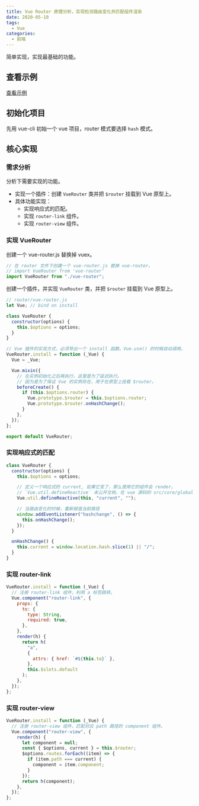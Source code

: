 ```yaml
---
title: Vue Router 原理分析，实现检测路由变化并匹配组件渲染
date: 2020-05-10
tags:
  - Vue
categories:
  - 前端
---
```


简单实现，实现最基础的功能。

## 查看示例

[查看示例](https://github.com/haiweilian/laboratory/tree/master/Vue/vue-router-simple-imp)

## 初始化项目

先用 vue-cli 初始一个 vue 项目，router 模式要选择 `hash` 模式。

## 核心实现

### 需求分析

分析下需要实现的功能。

- 实现一个插件：创建 `VueRouter` 类并把 `$router` 挂载到 Vue 原型上。
- 具体功能实现：
  - 实现响应式的匹配。
  - 实现 `router-link` 组件。
  - 实现 `router-view` 组件。

### 实现 VueRouter

创建一个 vue-router.js 替换掉 vuex。

```js
// 在 router 文件下创建一个 vue-router.js 替换 vue-router。
// import VueRouter from 'vue-router'
import VueRouter from "./vue-router";
```

创建一个插件，并实现 `VueRouter` 类，并把 `$router` 挂载到 Vue 原型上。

```javascript
// router/vue-router.js
let Vue; // bind on install

class VueRouter {
  constructor(options) {
    this.$options = options;
  }
}

// Vue 插件的实现方式，必须导出一个 install 函数。Vue.use() 的时候自动调用。
VueRouter.install = function (_Vue) {
  Vue = _Vue;

  Vue.mixin({
    // 在实例初始化之后再执行，这里是为了延迟执行。
    // 因为是为了保证 Vue 的实例存在，用于在原型上挂载 $router。
    beforeCreate() {
      if (this.$options.router) {
        Vue.prototype.$router = this.$options.router;
        Vue.prototype.$router.onHashChange();
      }
    },
  });
};

export default VueRouter;
```

### 实现响应式的匹配

```js
class VueRouter {
  constructor(options) {
    this.$options = options;

    // 定义一个响应式的 current, 如果它变了，那么使用它的组件会 render。
    // `Vue.util.defineReactive` 未公开文档，在 vue 源码的 src/core/global-api/index.js 里面。
    Vue.util.defineReactive(this, "current", "");

    // 当路由变化的时候，重新赋值当前路径
    window.addEventListener("hashchange", () => {
      this.onHashChange();
    });
  }

  onHashChange() {
    this.current = window.location.hash.slice(1) || "/";
  }
}
```

### 实现 router-link

```js
VueRouter.install = function (_Vue) {
  // 注册 router-link 组件，利用 a 标签跳转。
  Vue.component("router-link", {
    props: {
      to: {
        type: String,
        required: true,
      },
    },
    render(h) {
      return h(
        "a",
        {
          attrs: { href: `#${this.to}` },
        },
        this.$slots.default
      );
    },
  });
};
```

### 实现 router-view

```js
VueRouter.install = function (_Vue) {
  // 注册 router-view 组件，匹配对应 path 路径的 component 组件。
  Vue.component("router-view", {
    render(h) {
      let component = null;
      const { $options, current } = this.$router;
      $options.routes.forEach((item) => {
        if (item.path === current) {
          component = item.component;
        }
      });
      return h(component);
    },
  });
};
```

